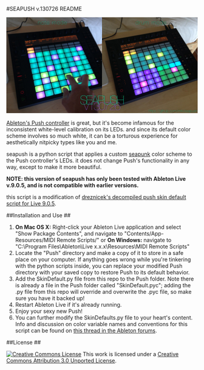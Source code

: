 #SEAPUSH v.130726 README

![](https://github.com/mrk/seapush/blob/master/seapush.png?raw=true)

 [Ableton's Push controller](https://www.ableton.com/push/) is great, but it's become infamous for the inconsistent white-level calibration on its LEDs.  and since its default color scheme involves so much white, it can be a torturous experience for aesthetically nitpicky types like you and me.

seapush is a python script that applies a custom [seapunk](http://images.google.com/images?q=seapunk) color scheme to the Push controller's LEDs.  it does not change Push's functionality in any way, except to make it more beautiful.

**NOTE: this version of seapush has only been tested with Ableton Live v.9.0.5, and is not compatible with earlier versions.**

this script is a modification of [dreznicek's decompiled push skin default script for Live 9.0.5](https://github.com/dreznicek/AbletonLive9_SkinDefault/tree/9.0.5).


##Installation and Use ##

1. **On Mac OS X:** Right-click your Ableton Live application and select "Show Package Contents", and navigate to "Contents/App-Resources/MIDI Remote Scripts/" or **On Windows:** navigate to "C:\Program Files\Ableton\Live x.x.x\Resources\MIDI Remote Scripts"
2. Locate the "Push" directory and make a copy of it to store in a safe place on your computer.  If anything goes wrong while you're tinkering with the python scripts inside, you can replace your modified Push directory with your saved copy to restore Push to its default behavior.
3. Add the SkinDefault.py file from this repo to the Push folder.  Note there is already a file in the Push folder called "SkinDefault.pyc"; adding the .py file from this repo will override and overwrite the .pyc file, so make sure you have it backed up!
4. Restart Ableton Live if it's already running.
5. Enjoy your sexy new Push!
6. You can further modify the SkinDefaults.py file to your heart's content.  Info and discussion on color variable names and conventions for this script can be found on [this thread in the Ableton forums](https://forum.ableton.com/viewtopic.php?f=55&t=192043).

##License ##

[![Creative Commons License](http://i.creativecommons.org/l/by/3.0/88x31.png)](http://creativecommons.org/licenses/by/3.0/)
This work is licensed under a [Creative Commons Attribution 3.0 Unported License](http://creativecommons.org/licenses/by/3.0/).
